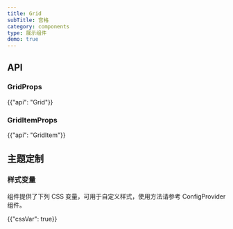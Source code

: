 ```yaml
---
title: Grid
subTitle: 宫格
category: components
type: 展示组件
demo: true
---
```


## API

### GridProps

{{"api": "Grid"}}

### GridItemProps

{{"api": "GridItem"}}

## 主题定制

### 样式变量

组件提供了下列 CSS 变量，可用于自定义样式，使用方法请参考 ConfigProvider 组件。

{{"cssVar": true}}
